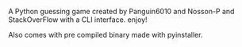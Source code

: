A Python guessing game created by Panguin6010 and Nosson-P and StackOverFlow with a CLI interface.
enjoy!

Also comes with pre compiled binary made with pyinstaller. 
